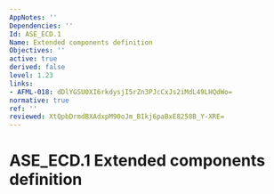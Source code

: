 ```yaml
---
AppNotes: ''
Dependencies: ''
Id: ASE_ECD.1
Name: Extended components definition
Objectives: ''
active: true
derived: false
level: 1.23
links:
- AFML-018: dDlYGSU0XI6rkdysjI5rZn3PJcCxJs2iMdL49LHQdWo=
normative: true
ref: ''
reviewed: XtQpbDrmdBXAdxpM90oJm_BIkj6paBxE8258B_Y-XRE=
---
```


# ASE_ECD.1 Extended components definition